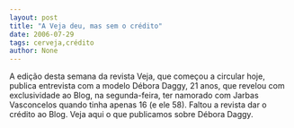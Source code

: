 ```yaml
---
layout: post
title: "A Veja deu, mas sem o crédito"
date: 2006-07-29
tags: cerveja,crédito
author: None
---
```

A edição desta semana da revista Veja, que começou a circular hoje, publica entrevista com a modelo Débora Daggy, 21 anos, que revelou com exclusividade ao Blog, na segunda-feira, ter namorado com Jarbas Vasconcelos quando tinha apenas 16 (e ele 58).
Faltou a&nbsp;revista dar o crédito ao Blog. Veja aqui o que publicamos sobre Débora Daggy. 